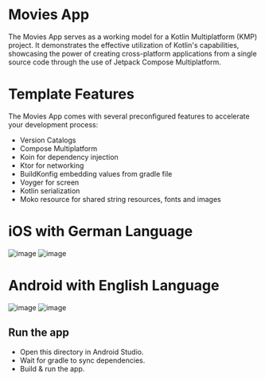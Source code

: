# Movies App

The Movies App serves as a working model for a Kotlin Multiplatform (KMP) project. It demonstrates the effective utilization of Kotlin's capabilities, 
showcasing the power of creating cross-platform applications from a single source code through the use of Jetpack Compose Multiplatform.

# Template Features
The Movies App comes with several preconfigured features to accelerate your development process:

<ul>
<li> Version Catalogs </li>
<li> Compose Multiplatform </li>
<li> Koin for dependency injection </li>
<li> Ktor for networking </li>
<li> BuildKonfig embedding values from gradle file </li>
<li> Voyger for screen  </li>
<li> Kotlin serialization </li>
<li> Moko resource for shared string resources, fonts and images</li>
</ul>

# iOS with German Language
![image](https://github.com/DasJhaman/MovieApp/assets/8167091/918c6574-5aa0-4795-8e9f-e1ecf0b63250)
![image](https://github.com/DasJhaman/MovieApp/assets/8167091/b140cc98-af0c-4a86-9ca7-34a9f06642cf)

# Android with English Language
![image](https://github.com/DasJhaman/MovieApp/assets/8167091/aa356fdf-36ce-49d9-954c-ea631642fc95)
![image](https://github.com/DasJhaman/MovieApp/assets/8167091/28c333f9-2faf-4da8-8dee-77c0ea055c56)

## Run the app

- Open this directory in Android Studio.
- Wait for gradle to sync dependencies.
- Build & run the app.